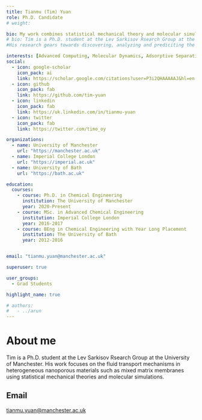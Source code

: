 ```yaml
---
title: Tianmu (Tim) Yuan
role: Ph.D. Candidate
# weight: 

bio: My work combines statistical mechanical theory and molecular simulations to study fluid transport phenomena across heterogeneous porous materials. 
# bio: Tim is a Ph.D. student at the Lev Sarkisov Rsearch Group at the University of Manchester. His work focuses on the fluid transport mechanisms in heterogeneous nanoporous materials such as mixed matrix membranes using statistical mechanical theories and molecular simulations. 
#His research gears towards discovering, analyzing and prediciting the properties of nanoporous materials towards employing them for energy efficient separations via adsorption.

interests: [Advanced Computing, Molecular Dynamics, Adsorptive Separations, Statistical Mechanics]
social:
  - icon: google-scholar
    icon_pack: ai
    link: https://scholar.google.com/citations?user=P3i2QHAAAAAJ&hl=en-US
  - icon: github
    icon_pack: fab
    link: https://github.com/tim-yuan
  - icon: linkedin
    icon_pack: fab
    link: https://uk.linkedin.com/in/tianmu-yuan
  - icon: twitter
    icon_pack: fab
    link: https://twitter.com/timo_oy

organizations:
  - name: University of Manchester
    url: "https://manchester.ac.uk"
  - name: Imperial College London
    url: "https://imperial.ac.uk" 
  - name: University of Bath
    url: "https://bath.ac.uk"

education:
  courses:
    - course: Ph.D. in Chemical Engineering
      institution: The University of Manchester
      year: 2020-Present
    - course: MSc. in Advanced Chemical Engineering
      institution: Imperial College London
      year: 2016-2017
    - course: BEng in Chemical Engineering with Year Long Placement
      institution: The University of Bath
      year: 2012-2016


email: "tianmu.yuan@manchester.ac.uk"

superuser: true

user_groups:
  - Grad Students

highlight_name: true

# authors:
#   - ../arun
---
```

# About me
Tim is a Ph.D. student at the Lev Sarkisov Rsearch Group at the University of Manchester. His work focuses on the fluid transport mechanisms in heterogeneous nanoporous materials such as mixed matrix membranes using statistical mechanical theories and molecular simulations. 
## Email
tianmu.yuan@manchester.ac.uk
